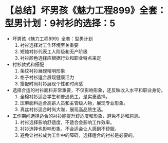 # 【总结】坏男孩《魅力工程899》全套：型男计划：9衬衫的选择：5

-   坏男孩《魅力工程899》全套：型男计划
    1.  衬衫选择对工作环境至关重要
    2.  短袖衬衫代表工人阶级和无产阶级
    3.  衬衫颜色选择应根据行业和职业特点来定
-   衬衫款式和搭配
    1.  条纹衬衫展现精明形象
    2.  格子衬衫适合展现健康活力
    3.  搭配时尚衬衫展现个性和时尚感
-   选择合适的衬衫面料非常重要，不仅影响形象，还反映收入水平和职业身份。
    1.  全棉衬衫适合学生和普通员工，是实惠选择。
    2.  压麻面料适合高薪人员和主管级人物，展现专业形象。
    3.  真丝衬衫适合时尚大咖，展现高品质生活。
-   工作期间选择适合的衬衫能提升舒适度和形象，避免不适和尴尬。
    1.  衬衫选择影响舒适度，不适合会影响工作效率。
    2.  衬衫选择也影响形象，不合适会让人感到不舒服。
    3.  避免让衬衫成为工作中的障碍，选择适合的衬衫是必要的。